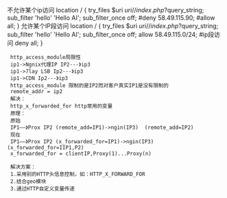 
  不允许某个ip访问
   location / {
        try_files $uri $uri/ /index.php?$query_string;
        sub_filter 'hello' 'Hello AI';
        sub_filter_once off;
        #deny 58.49.115.90;
        #allow all;
    }
      允许某个IP段访问
        location / {
          try_files $uri $uri/ /index.php?$query_string;
          sub_filter 'hello' 'Hello AI';
          sub_filter_once off;
          allow 58.49.115.0/24; #ip段访问
          deny all;
      }

     http_access_module局限性
     ip1->Ngnix代理IP IP2---》ip3
     ip1->7lay LSB Ip2---》ip3
     ip1->CDN Ip2---》ip3
     http_access_module 限制的是IP2而对客户真实IP1是没有限制的
     remote_addr = ip2
     解决：
     http_x_forwarded_for http常用的变量
     原理：
     原始
     IP1——》Prox IP2 (remote_add=IP1)->ngin(IP3)  (remote_add=IP2)
     现在
     IP1——》Prox IP2 (x_forwarded_for=IP1)->ngin(IP3)  (x_forwarded_for=IIP1,P2)
     x_forwarded_for = clientIP,Proxy(1)...Proxy(n)

     解决方案：
     1.采用别的HTTP头信息控制，如：HTTP_X_FORWARD_FOR
     2.结合geo模块
     3.通过HTTP自定义变量传递




